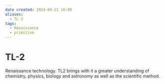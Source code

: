 ```yaml
---
date created: 2024-09-21 16:09
aliases:
  - TL-2
tags:
  - Renaissance
  - primitive
---
```


# TL-2

Renaissance technology. TL2 brings with it a greater understanding of chemistry, physics, biology and astronomy as well as the scientific method.
